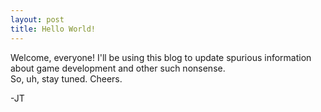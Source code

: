 ```yaml
---
layout: post
title: Hello World!
---
```


Welcome, everyone! I'll be using this blog to update spurious information about game development and other such nonsense.  
So, uh, stay tuned.  Cheers.

-JT